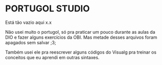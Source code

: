 # PORTUGOL STUDIO
Está tão vazio aqui x.x

Não usei muito o portugol, só pra praticar um pouco durante as aulas da DIO e fazer alguns exercícios da OBI. Mas metade desses arquivos foram apagados sem salvar ;3;

Também usei ele pra reescrever alguns códigos do Visualg pra treinar os conceitos que eu aprendi em outras sintaxes.
